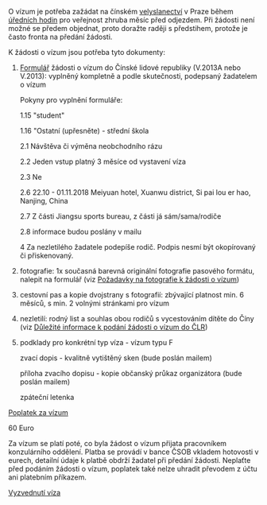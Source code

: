 O vízum je potřeba zažádat na čínském [velyslanectví](https://www.google.co.uk/maps/place/Pelléova+71%2F18,+160+00+Praha+6-Bubeneč,+Czechia/@50.1014338,14.4052059,17z/data=!3m1!4b1!4m5!3m4!1s0x470b952784b3858f:0xf8889cacfd222c1a!8m2!3d50.1014304!4d14.4073946) v Praze během [úředních hodin](http://www.chinaembassy.cz/cze/lsyw/t1525474.htm) pro veřejnost zhruba měsíc před odjezdem. Při žádosti není možné se předem objednat, proto doražte raději s předstihem, protože je často fronta na předání žádosti. 

K žádosti o vízum jsou potřeba tyto dokumenty:

1) [Formulář](http://www.chinaembassy.cz/cze/lsyw/kzfks/P020140328781413758431.pdf) žádosti o vízum do Čínské lidové republiky (V.2013A nebo V.2013): vyplněný kompletně a podle skutečnosti, podepsaný žadatelem o vízum

    Pokyny pro vyplnění formuláře:

    1.15 "student"

    1.16 "Ostatní (upřesněte) - střední škola

    2.1 Návštěva či výměna neobchodního rázu

    2.2 Jeden vstup platný 3 měsíce od vystavení víza

    2.3 Ne

    2.6 22.10 - 01.11.2018 Meiyuan hotel, Xuanwu district, Si pai lou er hao, Nanjing, China

    2.7 Z části Jiangsu sports bureau, z části já sám/sama/rodiče

    2.8 informace budou poslány v mailu

    4 Za nezletilého žadatele podepíše rodič. Podpis nesmí být okopírovaný či přiskenovaný. 

2) fotografie: 1x současná barevná originální fotografie pasového formátu, nalepit na formulář (viz [Požadavky na fotografie k žádosti o vízum](http://www.chinaembassy.cz/cze/lsyw/viza/t1427711.htm))

3) cestovní pas a kopie dvojstrany s fotografií: zbývající platnost min. 6 měsíců, s min. 2 volnými stránkami pro vízum

4) nezletilí: rodný list a souhlas obou rodičů s vycestováním dítěte do Číny (viz [Důležité informace k podání žádosti o vízum do ČLR](www.chinaembassy.cz/cze/lsyw/viza/t753292.htm
))

5) podklady pro konkrétní typ víza - vízum typu F

    zvací dopis - kvalitně vytištěný sken (bude poslán mailem)

    příloha zvacího dopisu - kopie občanský průkaz organizátora (bude poslán mailem)

    zpáteční letenka

[Poplatek za vízum](http://www.chinaembassy.cz/cze/lsyw/viza/t753290.htm)

60 Euro

Za vízum se platí poté, co byla žádost o vízum přijata pracovníkem konzulárního oddělení. Platba se provádí v bance ČSOB vkladem hotovosti v eurech, detailní údaje k platbě obdrží žadatel při předání žádosti. Neplaťte před podáním žádosti o vízum, poplatek také nelze uhradit převodem z účtu ani platebním příkazem.

[Vyzvednutí víza](http://www.chinaembassy.cz/cze/lsyw/viza/t753290.htm)

